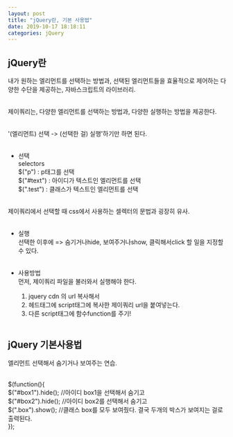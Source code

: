 ```yaml
---
layout: post
title: "jQuery란, 기본 사용법"
date: 2019-10-17 18:18:11
categories: jQuery
---
```

## jQuery란<br>
내가 원하는 엘리먼트를 선택하는 방법과, 선택된 엘리먼트들을 효율적으로 제어하는 다양한 수단을 제공하는, 자바스크립트의 라이브러리.<br><br>

제이쿼리는, 다양한 엘리먼트를 선택하는 방법과, 다양한 실행하는 방법을 제공한다.<br><br>

'(엘리먼트) 선택 -> (선택한 걸) 실행'하기만 하면 된다.<br><br>

* 선택<br>
selectors<br>
$("p")  : p태그를 선택<br>
$("#text")  : 아이디가 텍스트인 엘리먼트를 선택<br>
$(".test")  : 클래스가 텍스트인 엘리먼트를 선택<br><br>


제이쿼리에서 선택할 때 css에서 사용하는 셀렉터의 문법과 굉장히 유사.<br><br>


* 실행<br>
선택한 이후에 => 숨기거나hide, 보여주거나show, 클릭해서click 할 일을 지정할 수 있다.<br><br>

* 사용방법 <br>
먼저, 제이쿼리 파일을 불러와서 실행해야 한다.<br>
	1) jquery cdn 의 url 복사해서<br>
	2) 헤드태그에 script태그에 복사한 제이쿼리 url을 붙여넣는다.<br>
	3) 다른 script태그에 함수function를 주기!<br><br>


## jQuery 기본사용법<br>
엘리먼트 선택해서 숨기거나 보여주는 연습.<br><br>

  $(function(){<br>
    $("#box1").hide();  //아이디 box1을 선택해서 숨기고<br>
    $("#box2").hide();  //아이디 box2를 선택해서 숨기고<br>
    $(".box").show();  //클래스 box를 모두 보여줬다. 결국 두개의 박스가 보여지는 걸로 출력된다.<br>
  });<br>
